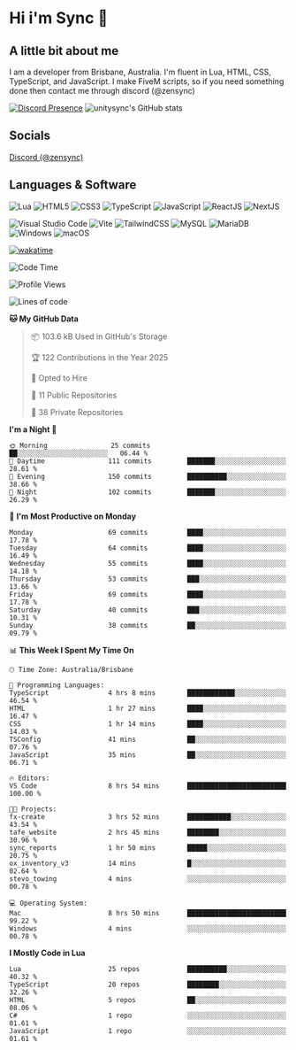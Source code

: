 # Hi i'm Sync 👋

## A little bit about me
I am a developer from Brisbane, Australia. I'm fluent in Lua, HTML, CSS, TypeScript, and JavaScript. I make FiveM scripts, so if you need something done then contact me through discord (@zensync)

[![Discord Presence](https://lanyard.cnrad.dev/api/265742868587479050)](https://discord.com/users/265742868587479050)
![unitysync's GitHub stats](https://github-readme-stats.vercel.app/api?username=unitysync&show_icons=true&theme=ambient_gradient)

## Socials
<p><a href="https://discord.com/users/265742868587479050">Discord (@zensync)</a></p>

## Languages & Software
![Lua](https://img.shields.io/badge/lua-%232C2D72.svg?style=for-the-badge&logo=lua&logoColor=white) ![HTML5](https://img.shields.io/badge/html5-%23E34F26.svg?style=for-the-badge&logo=html5&logoColor=white) ![CSS3](https://img.shields.io/badge/css3-%231572B6.svg?style=for-the-badge&logo=css3&logoColor=white) ![TypeScript](https://img.shields.io/badge/TypeScript-3178C6?logo=typescript&logoColor=fff&style=for-the-badge) ![JavaScript](https://img.shields.io/badge/javascript-%23323330.svg?style=for-the-badge&logo=javascript&logoColor=%23F7DF1E) ![ReactJS](https://shields.io/badge/react-black?logo=react&style=for-the-badge) ![NextJS](https://img.shields.io/badge/next.js-000000?style=for-the-badge&logo=nextdotjs&logoColor=white)

![Visual Studio Code](https://custom-icon-badges.demolab.com/badge/Visual%20Studio%20Code-0078d7.svg?logo=vsc&logoColor=white&style=for-the-badge) ![Vite](https://img.shields.io/badge/Vite-646CFF?style=for-the-badge&logo=Vite&logoColor=white) ![TailwindCSS](https://img.shields.io/badge/tailwindcss-%2338B2AC.svg?style=for-the-badge&logo=tailwind-css&logoColor=white) ![MySQL](https://img.shields.io/badge/MySQL-4479A1?style=for-the-badge&logo=mysql&logoColor=white) ![MariaDB](https://img.shields.io/badge/MariaDB-003545?style=for-the-badge&logo=mariadb&logoColor=white) ![Windows](https://custom-icon-badges.demolab.com/badge/Windows-0078D6?logo=windows11&logoColor=white&style=for-the-badge) ![macOS](https://img.shields.io/badge/macOS-000000?logo=apple&logoColor=F0F0F0&style=for-the-badge)

[![wakatime](https://wakatime.com/badge/user/018c590e-972a-4f9d-bbc0-f77a1b8e8227.svg?style=for-the-badge)](https://wakatime.com/@unitysync)

<!--START_SECTION:waka-->
![Code Time](http://img.shields.io/badge/Code%20Time-380%20hrs%2039%20mins-blue)

![Profile Views](http://img.shields.io/badge/Profile%20Views-12-blue)

![Lines of code](https://img.shields.io/badge/From%20Hello%20World%20I%27ve%20Written-384.2%20thousand%20lines%20of%20code-blue)

**🐱 My GitHub Data** 

> 📦 103.6 kB Used in GitHub's Storage 
 > 
> 🏆 122 Contributions in the Year 2025
 > 
> 💼 Opted to Hire
 > 
> 📜 11 Public Repositories 
 > 
> 🔑 38 Private Repositories 
 > 
**I'm a Night 🦉** 

```text
🌞 Morning                25 commits          ██░░░░░░░░░░░░░░░░░░░░░░░   06.44 % 
🌆 Daytime                111 commits         ███████░░░░░░░░░░░░░░░░░░   28.61 % 
🌃 Evening                150 commits         ██████████░░░░░░░░░░░░░░░   38.66 % 
🌙 Night                  102 commits         ███████░░░░░░░░░░░░░░░░░░   26.29 % 
```
📅 **I'm Most Productive on Monday** 

```text
Monday                   69 commits          ████░░░░░░░░░░░░░░░░░░░░░   17.78 % 
Tuesday                  64 commits          ████░░░░░░░░░░░░░░░░░░░░░   16.49 % 
Wednesday                55 commits          ████░░░░░░░░░░░░░░░░░░░░░   14.18 % 
Thursday                 53 commits          ███░░░░░░░░░░░░░░░░░░░░░░   13.66 % 
Friday                   69 commits          ████░░░░░░░░░░░░░░░░░░░░░   17.78 % 
Saturday                 40 commits          ███░░░░░░░░░░░░░░░░░░░░░░   10.31 % 
Sunday                   38 commits          ██░░░░░░░░░░░░░░░░░░░░░░░   09.79 % 
```


📊 **This Week I Spent My Time On** 

```text
🕑︎ Time Zone: Australia/Brisbane

💬 Programming Languages: 
TypeScript               4 hrs 8 mins        ████████████░░░░░░░░░░░░░   46.54 % 
HTML                     1 hr 27 mins        ████░░░░░░░░░░░░░░░░░░░░░   16.47 % 
CSS                      1 hr 14 mins        ████░░░░░░░░░░░░░░░░░░░░░   14.03 % 
TSConfig                 41 mins             ██░░░░░░░░░░░░░░░░░░░░░░░   07.76 % 
JavaScript               35 mins             ██░░░░░░░░░░░░░░░░░░░░░░░   06.71 % 

🔥 Editors: 
VS Code                  8 hrs 54 mins       █████████████████████████   100.00 % 

🐱‍💻 Projects: 
fx-create                3 hrs 52 mins       ███████████░░░░░░░░░░░░░░   43.54 % 
tafe_website             2 hrs 45 mins       ████████░░░░░░░░░░░░░░░░░   30.96 % 
sync_reports             1 hr 50 mins        █████░░░░░░░░░░░░░░░░░░░░   20.75 % 
ox_inventory_v3          14 mins             █░░░░░░░░░░░░░░░░░░░░░░░░   02.64 % 
stevo_towing             4 mins              ░░░░░░░░░░░░░░░░░░░░░░░░░   00.78 % 

💻 Operating System: 
Mac                      8 hrs 50 mins       █████████████████████████   99.22 % 
Windows                  4 mins              ░░░░░░░░░░░░░░░░░░░░░░░░░   00.78 % 
```

**I Mostly Code in Lua** 

```text
Lua                      25 repos            ██████████░░░░░░░░░░░░░░░   40.32 % 
TypeScript               20 repos            ████████░░░░░░░░░░░░░░░░░   32.26 % 
HTML                     5 repos             ██░░░░░░░░░░░░░░░░░░░░░░░   08.06 % 
C#                       1 repo              ░░░░░░░░░░░░░░░░░░░░░░░░░   01.61 % 
JavaScript               1 repo              ░░░░░░░░░░░░░░░░░░░░░░░░░   01.61 % 
```




<!--END_SECTION:waka-->
